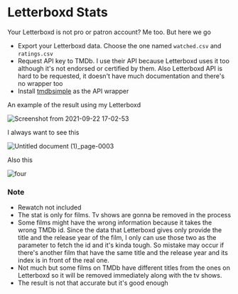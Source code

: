 # Letterboxd Stats

Your Letterboxd is not pro or patron account? Me too. But here we go
- Export your Letterboxd data. Choose the one named `watched.csv` and `ratings.csv`
- Request API key to TMDb. I use their API because Letterboxd uses it too although it's not endorsed or certified by them. Also Letterboxd API is hard to be requested, it doesn't have much documentation and there's no wrapper too
- Install [tmdbsimple](https://github.com/celiao/tmdbsimple) as the API wrapper

An example of the result using my Letterboxd

![Screenshot from 2021-09-22 17-02-53](https://user-images.githubusercontent.com/60166588/134324227-66d14ab2-32bf-4b7d-aacb-f6389f4f0d36.png)

I always want to see this

![Untitled document (1)_page-0003](https://user-images.githubusercontent.com/60166588/134343253-a5e3c650-4eb9-45dc-a004-7c6b5ce797f5.jpg)

Also this 

![four](https://user-images.githubusercontent.com/60166588/134301263-80b5f6ac-c0e8-4163-8352-8a6adacede6f.jpg)

### Note
- Rewatch not included
- The stat is only for films. Tv shows are gonna be removed in the process
- Some films might have the wrong information because it takes the wrong TMDb id. Since the data that Letterboxd gives only provide the title and the release year of the film, I only can use those two as the parameter to fetch the id and it's kinda tough. So mistake may occur if there's another film that have the same title and the release year and its index is in front of the real one.
- Not much but some films on TMDb have different titles from the ones on Letterboxd so it will be removed immediately along with the tv shows.
- The result is not that accurate but it's good enough

